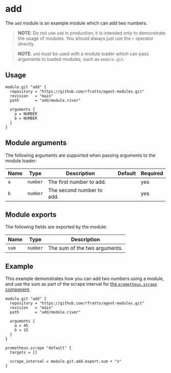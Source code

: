 # add

The `add` module is an example module which can add two numbers.

> **NOTE**: Do not use `add` in production; it is intended only to demonstrate
> the usage of modules. You should always just use the `+` operator directly.

> **NOTE**: `add` must be used with a module loader which can pass arguments
> to loaded modules, such as `module.git`.

## Usage

```river
module.git "add" {
  repository = "https://github.com/rfratto/agent-modules.git"
  revision   = "main"
  path       = "add/module.river"

  arguments {
    a = NUMBER
    b = NUMBER
  }
}
```

## Module arguments

The following arguments are supported when passing arguments to the module
loader:

| Name | Type | Description | Default | Required
| ---- | ---- | ----------- | ------- | --------
| `a` | `number` | The first number to add. | | yes
| `b` | `number` | The second number to add. | | yes

## Module exports

The following fields are exported by the module:

| Name | Type | Description
| ---- | ---- | -----------
| `sum` | `number` | The sum of the two arguments.

## Example

This example demonstrates how you can add two numbers using a module, and use
the sum as part of the scrape interval for
[the `prometheus.scrape` component][prometheus.scrape].

```river
module.git "add" {
  repository = "https://github.com/rfratto/agent-modules.git"
  revision   = "main"
  path       = "add/module.river"

  arguments {
    a = 45
    b = 15
  }
}

prometheus.scrape "default" {
  targets = []

  scrape_interval = module.git.add.export.sum + "s"
}
```

[prometheus.scrape]: https://grafana.com/docs/agent/latest/flow/reference/components/prometheus.scrape
